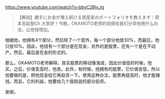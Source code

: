 https://www.youtube.com/watch?v=bbvC2Bjy_tg

> 【解説】勝手にお金が増え続ける資産家のポートフォリオを教えます｜岡本吉起塾Ch 
大家好！今晚，OKAMOTO老师的视频给我们分享他用什么办法，让他钱增加。

根据他，他拥有4个部分，然后除了一个意外，每一个部分他放30%，而最后，他只放10%。因此，他钱有一个部分是在现金，另外的是股票，还有一个是在不动产。然后，最后是在金的形式的。

那么，OKAMOTO老师解释，其实股票的移动像海波，因此价值低的时候，他买。之后，价值变高时，他卖。此外，有时候，他拥有的股票，它价值变低，所以他要做的是，把他现金给它再投资一下。使用这种办法，股票再提高时，他才能赚钱。而且，它的利益，他要给几个我刚说的部分投资。

谢谢。
